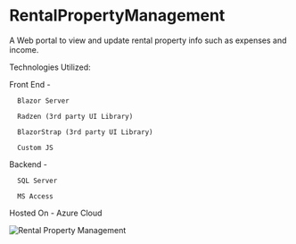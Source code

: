 # RentalPropertyManagement
A Web portal to view and update rental property info such as expenses and income.

Technologies Utilized:

  
   Front End - 

      Blazor Server

      Radzen (3rd party UI Library)

      BlazorStrap (3rd party UI Library)

      Custom JS


   Backend -

      SQL Server

      MS Access
    
  
  Hosted On - Azure Cloud
  


![Rental Property Management](Animation2.gif)
